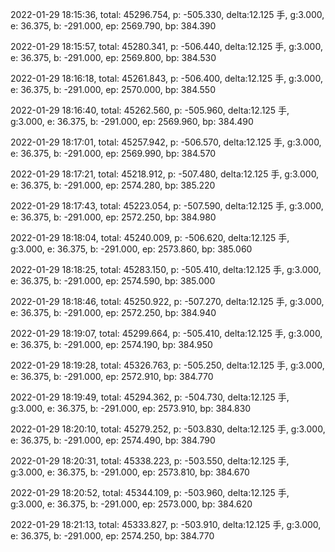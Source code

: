 2022-01-29 18:15:36, total: 45296.754, p: -505.330, delta:12.125 手, g:3.000, e: 36.375, b: -291.000, ep: 2569.790, bp: 384.390

2022-01-29 18:15:57, total: 45280.341, p: -506.440, delta:12.125 手, g:3.000, e: 36.375, b: -291.000, ep: 2569.800, bp: 384.530

2022-01-29 18:16:18, total: 45261.843, p: -506.400, delta:12.125 手, g:3.000, e: 36.375, b: -291.000, ep: 2570.000, bp: 384.550

2022-01-29 18:16:40, total: 45262.560, p: -505.960, delta:12.125 手, g:3.000, e: 36.375, b: -291.000, ep: 2569.960, bp: 384.490

2022-01-29 18:17:01, total: 45257.942, p: -506.570, delta:12.125 手, g:3.000, e: 36.375, b: -291.000, ep: 2569.990, bp: 384.570

2022-01-29 18:17:21, total: 45218.912, p: -507.480, delta:12.125 手, g:3.000, e: 36.375, b: -291.000, ep: 2574.280, bp: 385.220

2022-01-29 18:17:43, total: 45223.054, p: -507.590, delta:12.125 手, g:3.000, e: 36.375, b: -291.000, ep: 2572.250, bp: 384.980

2022-01-29 18:18:04, total: 45240.009, p: -506.620, delta:12.125 手, g:3.000, e: 36.375, b: -291.000, ep: 2573.860, bp: 385.060

2022-01-29 18:18:25, total: 45283.150, p: -505.410, delta:12.125 手, g:3.000, e: 36.375, b: -291.000, ep: 2574.590, bp: 385.000

2022-01-29 18:18:46, total: 45250.922, p: -507.270, delta:12.125 手, g:3.000, e: 36.375, b: -291.000, ep: 2572.250, bp: 384.940

2022-01-29 18:19:07, total: 45299.664, p: -505.410, delta:12.125 手, g:3.000, e: 36.375, b: -291.000, ep: 2574.190, bp: 384.950

2022-01-29 18:19:28, total: 45326.763, p: -505.250, delta:12.125 手, g:3.000, e: 36.375, b: -291.000, ep: 2572.910, bp: 384.770

2022-01-29 18:19:49, total: 45294.362, p: -504.730, delta:12.125 手, g:3.000, e: 36.375, b: -291.000, ep: 2573.910, bp: 384.830

2022-01-29 18:20:10, total: 45279.252, p: -503.830, delta:12.125 手, g:3.000, e: 36.375, b: -291.000, ep: 2574.490, bp: 384.790

2022-01-29 18:20:31, total: 45338.223, p: -503.550, delta:12.125 手, g:3.000, e: 36.375, b: -291.000, ep: 2573.810, bp: 384.670

2022-01-29 18:20:52, total: 45344.109, p: -503.960, delta:12.125 手, g:3.000, e: 36.375, b: -291.000, ep: 2573.000, bp: 384.620

2022-01-29 18:21:13, total: 45333.827, p: -503.910, delta:12.125 手, g:3.000, e: 36.375, b: -291.000, ep: 2574.250, bp: 384.770